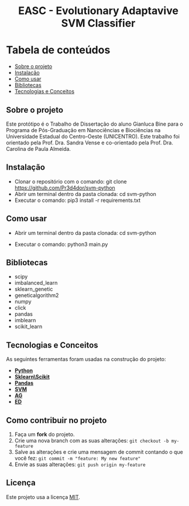 <h1 align="center">EASC - Evolutionary Adaptavive SVM Classifier</h1>

Tabela de conteúdos
=================
<!--ts-->
* [Sobre o projeto](#sobre-o-projeto)
* [Instalação](#instalacao)
* [Como usar](#como-usar)
* [Bibliotecas](#bibliotecas)
* [Tecnologias e Conceitos](#tecnologias-e-conceitos)
<!--te-->

## Sobre o projeto

Este protótipo é o Trabalho de Dissertação do aluno Gianluca Bine para o Programa de Pós-Graduação em Nanociências e Biociências na Universidade Estadual do Centro-Oeste (UNICENTRO). Este trabalho foi orientado pela Prof. Dra. Sandra Vense e co-orientado pela Prof. Dra. Carolina de Paula Almeida.

## Instalação
- Clonar o repositório com o comando: git clone https://github.com/Pr3d4dor/svm-python
- Abrir um terminal dentro da pasta clonada: cd svm-python
- Executar o comando: pip3 install -r requirements.txt

## Como usar
* Abrir um terminal dentro da pasta clonada: cd svm-python
- Executar o comando: python3 main.py

## Bibliotecas
- scipy
- imbalanced_learn
- sklearn_genetic
- geneticalgorithm2
- numpy
- click
- pandas
- imblearn
- scikit_learn

## Tecnologias e Conceitos

As seguintes ferramentas foram usadas na construção do projeto:

* **[Python](https://www.python.org/)**
* **[Sklearn\Scikit](https://scikit-learn.org/)**
* **[Pandas](https://pandas.pydata.org/)**
* **[SVM](https://en.wikipedia.org/wiki/Support-vector_machine)**
* **[AG](https://en.wikipedia.org/wiki/Genetic_algorithm)**
* **[ED](https://en.wikipedia.org/wiki/Differential_evolution)**

## Como contribuir no projeto

1. Faça um **fork** do projeto.
2. Crie uma nova branch com as suas alterações: `git checkout -b my-feature`
3. Salve as alterações e crie uma mensagem de commit contando o que você fez: `git commit -m "feature: My new feature"`
4. Envie as suas alterações: `git push origin my-feature`

## Licença

Este projeto usa a licença [MIT](./LICENSE.txt).
